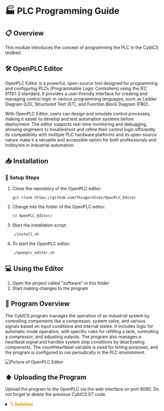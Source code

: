 # 🏭 PLC Programming Guide

## 📋 Overview
This module introduces the concept of programming the PLC in the CybICS testbed.

## 🛠️ OpenPLC Editor
OpenPLC Editor is a powerful, open-source tool designed for programming and configuring PLCs (Programmable Logic Controllers) using the IEC 61131-3 standard.
It provides a user-friendly interface for creating and managing control logic in various programming languages, such as Ladder Diagram (LD), Structured Text (ST), and Function Block Diagram (FBD).

With OpenPLC Editor, users can design and simulate control processes, making it easier to develop and test automation systems before deployment.
The editor supports real-time monitoring and debugging, allowing engineers to troubleshoot and refine their control logic efficiently.
Its compatibility with multiple PLC hardware platforms and its open-source nature make it a versatile and accessible option for both professionals and hobbyists in industrial automation.

## 📥 Installation

### 🔧 Setup Steps
1. Clone the repository of the OpenPLC editor:
   ```sh
   git clone https://github.com/thiagoralves/OpenPLC_Editor
   ```

2. Change into the folder of the OpenPLC editor:
   ```sh
   cd OpenPLC_Editor/
   ```

3. Start the installation script:
   ```sh
   ./install.sh
   ```

4. To start the OpenPLC editor:
   ```sh
   ./openplc_editor.sh
   ```

## 💻 Using the Editor
1. Open the project called "software" in this folder
2. Start making changes to the program

## 🔄 Program Overview
The CybICS program manages the operation of an industrial system by controlling components like a compressor, system valve, and various signals based on input conditions and internal states.
It includes logic for automatic mode operation, with specific rules for refilling a tank, controlling a compressor, and adjusting outputs.
The program also manages a heartbeat signal and handles system stop conditions by deactivating components.
The countHeartbeat variable is used for timing purposes, and the program is configured to run periodically in the PLC environment.

![Picture of OpenPLC Editor](doc/openplc_editor.png)

## ⬆️ Uploading the Program
Upload the program to the OpenPLC via the web interface on port 8080.
Do not forget to delete the previous CybICS ST code.


<details>
  <summary><strong><span style="color:orange;font-weight: 900">🔍 Solution</span></strong></summary>
  
  After completion, use the following flag:
  <div style="color:orange;font-weight: 900">
    🚩 Flag: CybICS(ladder_logic_modified)
  </div>

</details>

